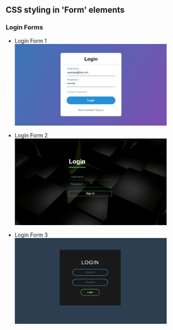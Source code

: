 ## CSS styling in 'Form' elements
### Login Forms
* Login Form 1 <br>
<a href="https://github.com/py-PiYush/Awesome-web-elements/tree/main/Forms/LoginForm1"><img src="../img/loginform1.png" width="400px"></a>

* Login Form 2 <br>
<a href="https://github.com/py-PiYush/Awesome-web-elements/tree/main/Forms/LoginForm2"><img src="../img/loginform2.png" width="400px"></a>

* Login Form 3 <br>
<a href="https://github.com/py-PiYush/Awesome-web-elements/tree/main/Forms/LoginForm3s"><img src="../img/loginform3.png" width="400px"></a>